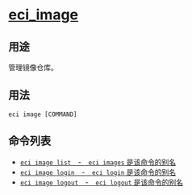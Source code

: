 # [eci_image](#eci_image)

## 用途
管理镜像仓库。

## 用法
```
eci image [COMMAND]
```

## 命令列表
- [`eci image list`　-　`eci images` 是该命令的别名](../eci_images.md)
- [`eci image login`　-　`eci login` 是该命令的别名](../eci_login.md)
- [`eci image logout`　-　`eci logout` 是该命令的别名](../eci_logout.md)
